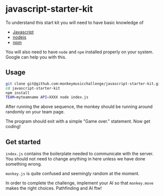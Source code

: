 # javascript-starter-kit

To understand this start kit you will need to have basic knowledge of

* [Javascript](https://developer.mozilla.org/en-US/docs/Web/JavaScript)
* [nodejs](http://nodejs.org/)
* [npm](https://www.npmjs.org/)

You will also need to have `node` and `npm` installed properly on your system.
Google can help you with this.

## Usage

```bash
git clone git@github.com:monkeymusicchallenge/javascript-starter-kit.git
cd javascript-starter-kit
npm install
TEAM=myteamname API=XXXX node index.js
```

After running the above sequence, the monkey should be running around randomly on your team page.

The program should exit with a simple "Game over." statement. Now get coding!


## Get started

`index.js` contains the boilerplate needed to communicate with the server. You should not need to change anything in here unless we have done something wrong.

`monkey.js` is quite confused and seemingly random at the moment.

In order to complete the challenge, implement your AI so that `monkey.move` makes the right choices. Pathfinding and AI ftw!

